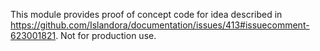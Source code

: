 This module provides proof of concept code for idea described in https://github.com/Islandora/documentation/issues/413#issuecomment-623001821. Not for production use.
